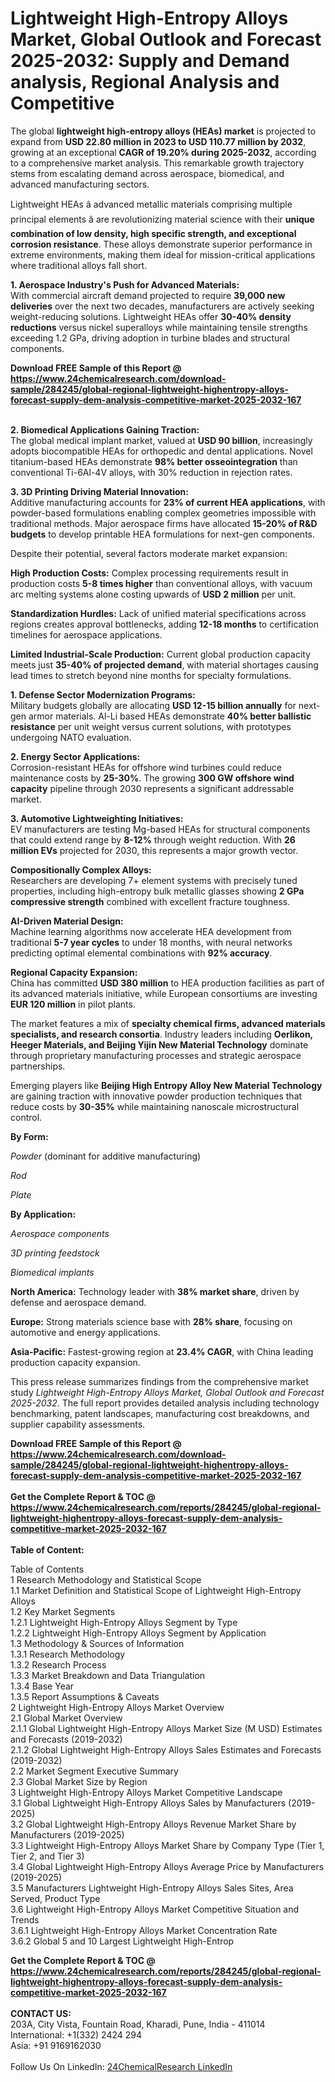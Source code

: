 <h1>Lightweight High-Entropy Alloys Market, Global Outlook and Forecast 2025-2032: Supply and Demand analysis, Regional Analysis and Competitive</h1><p>The global <strong>lightweight high-entropy alloys (HEAs) market</strong> is projected to expand from <strong>USD 22.80 million in 2023 to USD 110.77 million by 2032</strong>, growing at an exceptional <strong>CAGR of 19.20% during 2025-2032</strong>, according to a comprehensive market analysis. This remarkable growth trajectory stems from escalating demand across aerospace, biomedical, and advanced manufacturing sectors.</p><p>Lightweight HEAs â advanced metallic materials comprising multiple principal elements â are revolutionizing material science with their <strong>unique combination of low density, high specific strength, and exceptional corrosion resistance</strong>. These alloys demonstrate superior performance in extreme environments, making them ideal for mission-critical applications where traditional alloys fall short.</p><p><strong>1. Aerospace Industry's Push for Advanced Materials:</strong><br>
With commercial aircraft demand projected to require <strong>39,000 new deliveries</strong> over the next two decades, manufacturers are actively seeking weight-reducing solutions. Lightweight HEAs offer <strong>30-40% density reductions</strong> versus nickel superalloys while maintaining tensile strengths exceeding 1.2 GPa, driving adoption in turbine blades and structural components.</p><div><b>Download FREE Sample of this Report @ 
            <a href="https://www.24chemicalresearch.com/download-sample/284245/global-regional-lightweight-highentropy-alloys-forecast-supply-dem-analysis-competitive-market-2025-2032-167">
            https://www.24chemicalresearch.com/download-sample/284245/global-regional-lightweight-highentropy-alloys-forecast-supply-dem-analysis-competitive-market-2025-2032-167</a></b></div><br><p><strong>2. Biomedical Applications Gaining Traction:</strong><br>
The global medical implant market, valued at <strong>USD 90 billion</strong>, increasingly adopts biocompatible HEAs for orthopedic and dental applications. Novel titanium-based HEAs demonstrate <strong>98% better osseointegration</strong> than conventional Ti-6Al-4V alloys, with 30% reduction in rejection rates.</p><p><strong>3. 3D Printing Driving Material Innovation:</strong><br>
Additive manufacturing accounts for <strong>23% of current HEA applications</strong>, with powder-based formulations enabling complex geometries impossible with traditional methods. Major aerospace firms have allocated <strong>15-20% of R&amp;D budgets</strong> to develop printable HEA formulations for next-gen components.</p><p>Despite their potential, several factors moderate market expansion:</p><p><strong>High Production Costs:</strong> Complex processing requirements result in production costs <strong>5-8 times higher</strong> than conventional alloys, with vacuum arc melting systems alone costing upwards of <strong>USD 2 million</strong> per unit.</p><p><strong>Standardization Hurdles:</strong> Lack of unified material specifications across regions creates approval bottlenecks, adding <strong>12-18 months</strong> to certification timelines for aerospace applications.</p><p><strong>Limited Industrial-Scale Production:</strong> Current global production capacity meets just <strong>35-40% of projected demand</strong>, with material shortages causing lead times to stretch beyond nine months for specialty formulations.</p><p><strong>1. Defense Sector Modernization Programs:</strong><br>
Military budgets globally are allocating <strong>USD 12-15 billion annually</strong> for next-gen armor materials. Al-Li based HEAs demonstrate <strong>40% better ballistic resistance</strong> per unit weight versus current solutions, with prototypes undergoing NATO evaluation.</p><p><strong>2. Energy Sector Applications:</strong><br>
Corrosion-resistant HEAs for offshore wind turbines could reduce maintenance costs by <strong>25-30%</strong>. The growing <strong>300 GW offshore wind capacity</strong> pipeline through 2030 represents a significant addressable market.</p><p><strong>3. Automotive Lightweighting Initiatives:</strong><br>
EV manufacturers are testing Mg-based HEAs for structural components that could extend range by <strong>8-12%</strong> through weight reduction. With <strong>26 million EVs</strong> projected for 2030, this represents a major growth vector.</p><p><strong>Compositionally Complex Alloys:</strong><br>
	Researchers are developing 7+ element systems with precisely tuned properties, including high-entropy bulk metallic glasses showing <strong>2 GPa compressive strength</strong> combined with excellent fracture toughness.</p><p><strong>AI-Driven Material Design:</strong><br>
	Machine learning algorithms now accelerate HEA development from traditional <strong>5-7 year cycles</strong> to under 18 months, with neural networks predicting optimal elemental combinations with <strong>92% accuracy</strong>.</p><p><strong>Regional Capacity Expansion:</strong><br>
	China has committed <strong>USD 380 million</strong> to HEA production facilities as part of its advanced materials initiative, while European consortiums are investing <strong>EUR 120 million</strong> in pilot plants.</p><p>The market features a mix of <strong>specialty chemical firms, advanced materials specialists, and research consortia</strong>. Industry leaders including <strong>Oerlikon, Heeger Materials, and Beijing Yijin New Material Technology</strong> dominate through proprietary manufacturing processes and strategic aerospace partnerships.</p><p>Emerging players like <strong>Beijing High Entropy Alloy New Material Technology</strong> are gaining traction with innovative powder production techniques that reduce costs by <strong>30-35%</strong> while maintaining nanoscale microstructural control.</p><p><strong>By Form:</strong></p><p><em>Powder</em> (dominant for additive manufacturing)</p><p><em>Rod</em></p><p><em>Plate</em></p><p><strong>By Application:</strong></p><p><em>Aerospace components</em></p><p><em>3D printing feedstock</em></p><p><em>Biomedical implants</em></p><p><strong>North America:</strong> Technology leader with <strong>38% market share</strong>, driven by defense and aerospace demand.</p><p><strong>Europe:</strong> Strong materials science base with <strong>28% share</strong>, focusing on automotive and energy applications.</p><p><strong>Asia-Pacific:</strong> Fastest-growing region at <strong>23.4% CAGR</strong>, with China leading production capacity expansion.</p><p>This press release summarizes findings from the comprehensive market study <em>Lightweight High-Entropy Alloys Market, Global Outlook and Forecast 2025-2032</em>. The full report provides detailed analysis including technology benchmarking, patent landscapes, manufacturing cost breakdowns, and supplier capability assessments.</p><div><b>Download FREE Sample of this Report @ 
            <a href="https://www.24chemicalresearch.com/download-sample/284245/global-regional-lightweight-highentropy-alloys-forecast-supply-dem-analysis-competitive-market-2025-2032-167">
            https://www.24chemicalresearch.com/download-sample/284245/global-regional-lightweight-highentropy-alloys-forecast-supply-dem-analysis-competitive-market-2025-2032-167</a></b></div><br><div><b>Get the Complete Report & TOC @ 
            <a href="https://www.24chemicalresearch.com/reports/284245/global-regional-lightweight-highentropy-alloys-forecast-supply-dem-analysis-competitive-market-2025-2032-167">
            https://www.24chemicalresearch.com/reports/284245/global-regional-lightweight-highentropy-alloys-forecast-supply-dem-analysis-competitive-market-2025-2032-167</a></b></div><br>
            <b>Table of Content:</b><p>Table of Contents<br />
1 Research Methodology and Statistical Scope<br />
1.1 Market Definition and Statistical Scope of Lightweight High-Entropy Alloys<br />
1.2 Key Market Segments<br />
1.2.1 Lightweight High-Entropy Alloys Segment by Type<br />
1.2.2 Lightweight High-Entropy Alloys Segment by Application<br />
1.3 Methodology & Sources of Information<br />
1.3.1 Research Methodology<br />
1.3.2 Research Process<br />
1.3.3 Market Breakdown and Data Triangulation<br />
1.3.4 Base Year<br />
1.3.5 Report Assumptions & Caveats<br />
2 Lightweight High-Entropy Alloys Market Overview<br />
2.1 Global Market Overview<br />
2.1.1 Global Lightweight High-Entropy Alloys Market Size (M USD) Estimates and Forecasts (2019-2032)<br />
2.1.2 Global Lightweight High-Entropy Alloys Sales Estimates and Forecasts (2019-2032)<br />
2.2 Market Segment Executive Summary<br />
2.3 Global Market Size by Region<br />
3 Lightweight High-Entropy Alloys Market Competitive Landscape<br />
3.1 Global Lightweight High-Entropy Alloys Sales by Manufacturers (2019-2025)<br />
3.2 Global Lightweight High-Entropy Alloys Revenue Market Share by Manufacturers (2019-2025)<br />
3.3 Lightweight High-Entropy Alloys Market Share by Company Type (Tier 1, Tier 2, and Tier 3)<br />
3.4 Global Lightweight High-Entropy Alloys Average Price by Manufacturers (2019-2025)<br />
3.5 Manufacturers Lightweight High-Entropy Alloys Sales Sites, Area Served, Product Type<br />
3.6 Lightweight High-Entropy Alloys Market Competitive Situation and Trends<br />
3.6.1 Lightweight High-Entropy Alloys Market Concentration Rate<br />
3.6.2 Global 5 and 10 Largest Lightweight High-Entrop</p><div><b>Get the Complete Report & TOC @ 
            <a href="https://www.24chemicalresearch.com/reports/284245/global-regional-lightweight-highentropy-alloys-forecast-supply-dem-analysis-competitive-market-2025-2032-167">
            https://www.24chemicalresearch.com/reports/284245/global-regional-lightweight-highentropy-alloys-forecast-supply-dem-analysis-competitive-market-2025-2032-167</a></b></div><br><b>CONTACT US:</b><br>
            203A, City Vista, Fountain Road, Kharadi, Pune, India - 411014<br>
            International: +1(332) 2424 294<br>
            Asia: +91 9169162030 <br><br>
            Follow Us On LinkedIn: <a href="https://www.linkedin.com/company/24chemicalresearch/">24ChemicalResearch LinkedIn</a>